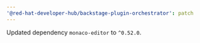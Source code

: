 ```yaml
---
'@red-hat-developer-hub/backstage-plugin-orchestrator': patch
---
```


Updated dependency `monaco-editor` to `^0.52.0`.
